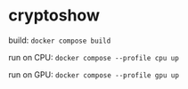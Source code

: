 # cryptoshow

build: `docker compose build`

run on CPU: `docker compose --profile cpu up`

run on GPU: `docker compose --profile gpu up`
